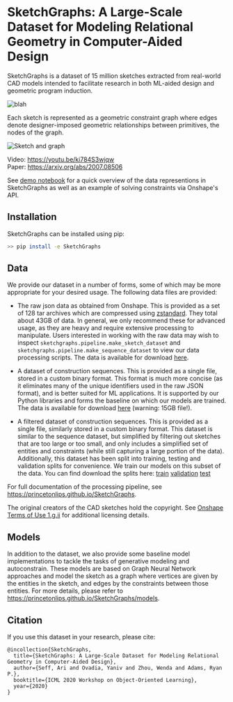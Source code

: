 # SketchGraphs: A Large-Scale Dataset for Modeling Relational Geometry in Computer-Aided Design

SketchGraphs is a dataset of 15 million sketches extracted from real-world CAD models intended to facilitate research in both ML-aided design and geometric program induction.

![blah](/assets/sketchgraphs.gif)


Each sketch is represented as a geometric constraint graph where edges denote designer-imposed geometric relationships between primitives, the nodes of the graph.

![Sketch and graph](/assets/sketch_w_graph.png)

Video: https://youtu.be/ki784S3wjqw  
Paper: https://arxiv.org/abs/2007.08506 

See [demo notebook](demos/sketchgraphs_demo.ipynb) for a quick overview of the data representions in SketchGraphs as well as an example of solving constraints via Onshape's API.

## Installation 

SketchGraphs can be installed using pip: 

```bash
>> pip install -e SketchGraphs 
```

## Data

We provide our dataset in a number of forms, some of which may be more appropriate for your desired usage.
The following data files are provided:

- The raw json data as obtained from Onshape. This is provided as a set of 128 tar archives which are compressed
  using [zstandard](https://facebook.github.io/zstd). They total about 43GB of data. In general, we only recommend these for advanced usage, as
  they are heavy and require extensive processing to manipulate. Users interested in working with the raw data
  may wish to inspect `sketchgraphs.pipeline.make_sketch_dataset` and `sketchgraphs.pipeline.make_sequence_dataset`
  to view our data processing scripts. The data is available for download [here](https://sketchgraphs.cs.princeton.edu/shards).

- A dataset of construction sequences. This is provided as a single file, stored in a custom binary format.
  This format is much more concise (as it eliminates many of the unique identifiers used in the raw JSON format),
  and is better suited for ML applications. It is supported by our Python libraries and forms the baseline
  on which our models are trained. The data is available for download [here](https://sketchgraphs.cs.princeton.edu/sequence/sg_all.npy) (warning: 15GB file!).

- A filtered dataset of construction sequences. This is provided as a single file, similarly stored in a custom
  binary format. This dataset is similar to the sequence dataset, but simplified by filtering out sketches
  that are too large or too small, and only includes a simplified set of entities and constraints (while still
  capturing a large portion of the data). Additionally, this dataset has been split into training, testing and
  validation splits for convenience. We train our models on this subset of the data. You can find download the splits
  here: [train](https://sketchgraphs.cs.princeton.edu/sequence/sg_t16_train.npy)
  [validation](https://sketchgraphs.cs.princeton.edu/sequence/sg_t16_validation.npy)
  [test](https://sketchgraphs.cs.princeton.edu/sequence/sg_t16_test.npy)

For full documentation of the processing pipeline, see https://princetonlips.github.io/SketchGraphs.

The original creators of the CAD sketches hold the copyright. See [Onshape Terms of Use 1.g.ii](https://www.onshape.com/legal/terms-of-use#your_content) for additional licensing details.


## Models
In addition to the dataset, we also provide some baseline model implementations to tackle the tasks of generative
modeling and autoconstrain. These models are based on Graph Neural Network approaches and model the sketch as
a graph where vertices are given by the entities in the sketch, and edges by the constraints between those entities.
For more details, please refer to https://princetonlips.github.io/SketchGraphs/models.


## Citation
If you use this dataset in your research, please cite:
```
@incollection{SketchGraphs,
  title={SketchGraphs: A Large-Scale Dataset for Modeling Relational Geometry in Computer-Aided Design},
  author={Seff, Ari and Ovadia, Yaniv and Zhou, Wenda and Adams, Ryan P.},
  booktitle={ICML 2020 Workshop on Object-Oriented Learning},
  year={2020}
}
```
